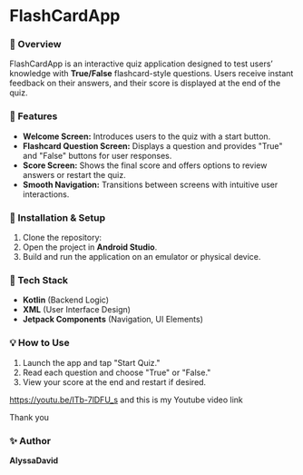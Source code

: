 # FlashCardApp  

### 📝 Overview  
FlashCardApp is an interactive quiz application designed to test users’ knowledge with **True/False** flashcard-style questions. Users receive instant feedback on their answers, and their score is displayed at the end of the quiz.  

### 🎯 Features  
- **Welcome Screen:** Introduces users to the quiz with a start button.  
- **Flashcard Question Screen:** Displays a question and provides "True" and "False" buttons for user responses.  
- **Score Screen:** Shows the final score and offers options to review answers or restart the quiz.  
- **Smooth Navigation:** Transitions between screens with intuitive user interactions.  

### 🚀 Installation & Setup  
1. Clone the repository:  
2. Open the project in **Android Studio**.  
3. Build and run the application on an emulator or physical device.  

### 🔧 Tech Stack  
- **Kotlin** (Backend Logic)  
- **XML** (User Interface Design)  
- **Jetpack Components** (Navigation, UI Elements)  

### 💡 How to Use  
1. Launch the app and tap "Start Quiz."  
2. Read each question and choose "True" or "False."  
3. View your score at the end and restart if desired.  

https://youtu.be/ITb-7lDFU_s
and this is my Youtube video link 

Thank you 

### ✨ Author  
**AlyssaDavid**  
